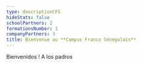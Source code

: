```yaml
---
type: descriptionCFS
hideStats: false
schoolPartners: 2
formationsNumber: 1
companyPartners: 3
title: Bienvenue au **Campus Franco Sénégalais**
---
```

Bienvenidos !
A los padros
